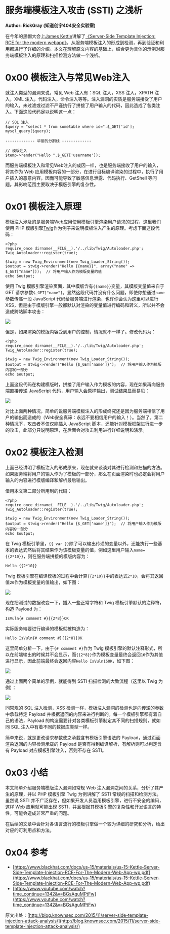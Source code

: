 # 服务端模板注入攻击 (SSTI) 之浅析

**Author: RickGray (知道创宇404安全实验室)**

在今年的黑帽大会上[James Kettle](http://blog.portswigger.net/)讲解了[《Server-Side Template Injection: RCE for the modern webapp》](https://www.blackhat.com/docs/us-15/materials/us-15-Kettle-Server-Side-Template-Injection-RCE-For-The-Modern-Web-App-wp.pdf)，从服务端模板注入的形成到检测，再到验证和利用都进行了详细的介绍。本文在理解原文内容的基础上，结合更为具体的示例对服务端模板注入的原理和扫描检测方法做一个浅析。

0x00 模板注入与常见Web注入
=====

就注入类型的漏洞来说，常见 Web 注入有：SQL 注入，XSS 注入，XPATH 注入，XML 注入，代码注入，命令注入等等。注入漏洞的实质是服务端接受了用户的输入，未过滤或过滤不严谨执行了拼接了用户输入的代码，因此造成了各类注入。下面这段代码足以说明这一点：

```
// SQL 注入
$query = "select * from sometable where id=".$_GET['id'];
mysql_query($query);    

------------- 华丽的分割线 -------------    

// 模版注入
$temp->render("Hello ".$_GET['username']);

```

而服务端模板注入和常见Web注入的成因一样，也是服务端接收了用户的输入，将其作为 Web 应用模板内容的一部分，在进行目标编译渲染的过程中，执行了用户插入的恶意内容，因而可能导致了敏感信息泄露、代码执行、GetShell 等问题。其影响范围主要取决于模版引擎的复杂性。

0x01 模板注入原理
=====

模板注入涉及的是服务端Web应用使用模板引擎渲染用户请求的过程，这里我们使用 PHP 模版引擎[Twig](http://twig.sensiolabs.org/)作为例子来说明模板注入产生的原理。考虑下面这段代码：

```
<?php
require_once dirname(__FILE__).'/../lib/Twig/Autoloader.php';
Twig_Autoloader::register(true);    

$twig = new Twig_Environment(new Twig_Loader_String());
$output = $twig->render("Hello {{name}}", array("name" => $_GET["name"]));  // 将用户输入作为模版变量的值
echo $output;

```

使用 Twig 模版引擎渲染页面，其中模版含有`{{name}}`变量，其模版变量值来自于 GET 请求参数`$_GET["name"]`。显然这段代码并没有什么问题，即使你想通过`name`参数传递一段 JavaScript 代码给服务端进行渲染，也许你会认为这里可以进行 XSS，但是由于模版引擎一般都默认对渲染的变量值进行编码和转义，所以并不会造成跨站脚本攻击：

![](http://drops.javaweb.org/uploads/images/ec1d326c33b705bf26569c08b400d71315d57127.jpg)

但是，如果渲染的模版内容受到用户的控制，情况就不一样了。修改代码为：

```
<?php
require_once dirname(__FILE__).'/../lib/Twig/Autoloader.php';
Twig_Autoloader::register(true);    

$twig = new Twig_Environment(new Twig_Loader_String());
$output = $twig->render("Hello {$_GET['name']}");  // 将用户输入作为模版内容的一部分
echo $output;

```

上面这段代码在构建模版时，拼接了用户输入作为模板的内容，现在如果再向服务端直接传递 JavaScript 代码，用户输入会原样输出，测试结果显而易见：

![](http://drops.javaweb.org/uploads/images/4cded9d752e1bacf3484c0e606531f00683820b7.jpg)

对比上面两种情况，简单的说服务端模板注入的形成终究还是因为服务端相信了用户的输出而造成的（Web安全真谛：永远不要相信用户的输入！）。当然了，第二种情况下，攻击者不仅仅能插入 JavaScript 脚本，还能针对模板框架进行进一步的攻击，此部分只说明原理，在后面会对攻击利用进行详细说明和演示。

0x02 模板注入检测
=====

上面已经讲明了模板注入的形成原来，现在就来谈谈对其进行检测和扫描的方法。如果服务端将用户的输入作为了模板的一部分，那么在页面渲染时也必定会将用户输入的内容进行模版编译和解析最后输出。

借用本文第二部分所用到的代码：

```
<?php
require_once dirname(__FILE__).'/../lib/Twig/Autoloader.php';
Twig_Autoloader::register(true);    

$twig = new Twig_Environment(new Twig_Loader_String());
$output = $twig->render("Hello {$_GET['name']}");  // 将用户输入作为模版内容的一部分
echo $output;

```

在 Twig 模板引擎里，`{{ var }}`除了可以输出传递的变量以外，还能执行一些基本的表达式然后将其结果作为该模板变量的值，例如这里用户输入`name={{2*10}}`，则在服务端拼接的模版内容为：

```
Hello {{2*10}}

```

Twig 模板引擎在编译模板的过程中会计算`{{2*10}}`中的表达式`2*10`，会将其返回值`20`作为模板变量的值输出，如下图：

![](http://drops.javaweb.org/uploads/images/acbb9b352c6246cb80ae5481ac1b2473f89095c7.jpg)

现在把测试的数据改变一下，插入一些正常字符和 Twig 模板引擎默认的注释符，构造 Payload 为：

```
IsVuln{# comment #}{{2*8}}OK

```

实际服务端要进行编译的模板就被构造为：

```
Hello IsVuln{# comment #}{{2*8}}OK

```

这里简单分析一下，由于`{# comment #}`作为 Twig 模板引擎的默认注释形式，所以在前端输出的时候并不会显示，而`{{2*8}}`作为模板变量最终会返回`16`作为其值进行显示，因此前端最终会返回内容`Hello IsVuln16OK`，如下图：

![](http://drops.javaweb.org/uploads/images/51c19a786f7f92656486515e5e3247c87eff085d.jpg)

通过上面两个简单的示例，就能得到 SSTI 扫描检测的大致流程（这里以 Twig 为例）：

![](http://drops.javaweb.org/uploads/images/653af0b96d065f5af5931b644b1bc33c8e83a6fe.jpg)

同常规的 SQL 注入检测，XSS 检测一样，模板注入漏洞的检测也是向传递的参数中承载特定 Payload 并根据返回的内容来进行判断的。每一个模板引擎都有着自己的语法，Payload 的构造需要针对各类模板引擎制定其不同的扫描规则，就如同 SQL 注入中有着不同的数据库类型一样。

简单来说，就是更改请求参数使之承载含有模板引擎语法的 Payload，通过页面渲染返回的内容检测承载的 Payload 是否有得到编译解析，有解析则可以判定含有 Payload 对应模板引擎注入，否则不存在 SSTI。

0x03 小结
=====

本文简单介绍服务端模版注入漏洞如常规 Web 注入漏洞之间的关系，分析了其产生的原理，并以 PHP 模板引擎 Twig 为例讲解了 SSTI 常规的扫描和检测方法。虽然说 SSTI 并不广泛存在，但如果开发人员滥用模板引擎，进行不安全的编码，这样 Web 应用就可能出现 SSTI，并且根据其模板引擎的复杂性和开发语言的特性，可能会造成非常严重的问题。

在后续的文章中会针对各语言流行的模板引擎做一个较为详细的研究和分析，给出对应的可利用点和方法。

0x04 参考
=====

*   [https://www.blackhat.com/docs/us-15/materials/us-15-Kettle-Server-Side-Template-Injection-RCE-For-The-Modern-Web-App-wp.pdf](https://www.blackhat.com/docs/us-15/materials/us-15-Kettle-Server-Side-Template-Injection-RCE-For-The-Modern-Web-App-wp.pdf)
*   [https://www.youtube.com/watch?time_continue=1342&v=BGsAguMPtFw](https://www.youtube.com/watch?time_continue=1342&v=BGsAguMPtFw)

原文出处：[http://blog.knownsec.com/2015/11/server-side-template-injection-attack-analysis/](http://blog.knownsec.com/2015/11/server-side-template-injection-attack-analysis/)